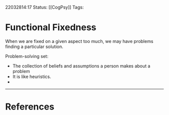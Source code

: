 22032814:17
Status:  [[CogPsy]] 
Tags: 

# Functional Fixedness

When we are fixed on a given aspect too much, we may have problems finding a particular solution. 

Problem-solving set:
- The collection of beliefs and assumptions a person makes about a problem
- It is like heuristics.
- 

---
# References